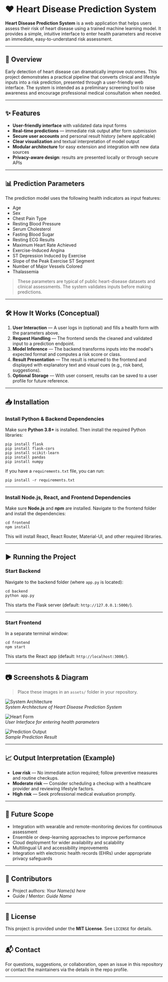# ❤️ Heart Disease Prediction System

**Heart Disease Prediction System** is a web application that helps users assess their risk of heart disease using a trained machine learning model. It provides a simple, intuitive interface to enter health parameters and receive an immediate, easy-to-understand risk assessment.

---

## 📌 Overview

Early detection of heart disease can dramatically improve outcomes. This project demonstrates a practical pipeline that converts clinical and lifestyle inputs into a risk prediction, presented through a user-friendly web interface. The system is intended as a preliminary screening tool to raise awareness and encourage professional medical consultation when needed.

---

## ✨ Features

- **User-friendly interface** with validated data input forms  
- **Real-time predictions** — immediate risk output after form submission  
- **Secure user accounts** and personal result history (where applicable)  
- **Clear visualization** and textual interpretation of model output  
- **Modular architecture** for easy extension and integration with new data sources  
- **Privacy-aware design**: results are presented locally or through secure APIs

---

## 📊 Prediction Parameters

The prediction model uses the following health indicators as input features:

- Age  
- Sex  
- Chest Pain Type  
- Resting Blood Pressure  
- Serum Cholesterol  
- Fasting Blood Sugar  
- Resting ECG Results  
- Maximum Heart Rate Achieved  
- Exercise-Induced Angina  
- ST Depression Induced by Exercise  
- Slope of the Peak Exercise ST Segment  
- Number of Major Vessels Colored  
- Thalassemia

> These parameters are typical of public heart-disease datasets and clinical assessments. The system validates inputs before making predictions.

---

## 🛠 How It Works (Conceptual)

1. **User Interaction** — A user logs in (optional) and fills a health form with the parameters above.  
2. **Request Handling** — The frontend sends the cleaned and validated input to a prediction endpoint.  
3. **Model Inference** — The backend transforms inputs into the model's expected format and computes a risk score or class.  
4. **Result Presentation** — The result is returned to the frontend and displayed with explanatory text and visual cues (e.g., risk band, suggestions).  
5. **Optional Storage** — With user consent, results can be saved to a user profile for future reference.

---

## 📥 Installation

### Install Python & Backend Dependencies
Make sure **Python 3.8+** is installed. Then install the required Python libraries:

    pip install flask
    pip install flask-cors
    pip install scikit-learn
    pip install pandas
    pip install numpy

If you have a `requirements.txt` file, you can run:

    pip install -r requirements.txt

---

### Install Node.js, React, and Frontend Dependencies
Make sure **Node.js** and **npm** are installed. Navigate to the frontend folder and install the dependencies:

    cd frontend
    npm install

This will install React, React Router, Material-UI, and other required libraries.

---

## ▶️ Running the Project

### Start Backend
Navigate to the backend folder (where `app.py` is located):

    cd backend
    python app.py

This starts the Flask server (default: `http://127.0.0.1:5000/`).

---

### Start Frontend
In a separate terminal window:

    cd frontend
    npm start

This starts the React app (default: `http://localhost:3000/`).

---

## 📷 Screenshots & Diagram

> Place these images in an `assets/` folder in your repository.

![System Architecture](assets/system-architecture.png)  
*System Architecture of Heart Disease Prediction System*

![Heart Form](assets/heartform-screenshot.png)  
*User Interface for entering health parameters*

![Prediction Output](assets/prediction-output.png)  
*Sample Prediction Result*

---

## 📈 Output Interpretation (Example)

- **Low risk** — No immediate action required; follow preventive measures and routine checkups.  
- **Moderate risk** — Consider scheduling a checkup with a healthcare provider and reviewing lifestyle factors.  
- **High risk** — Seek professional medical evaluation promptly.

---

## 🔭 Future Scope

- Integration with wearable and remote-monitoring devices for continuous assessment  
- Ensemble or deep-learning approaches to improve performance  
- Cloud deployment for wider availability and scalability  
- Multilingual UI and accessibility improvements  
- Integration with electronic health records (EHRs) under appropriate privacy safeguards

---

## 👥 Contributors

- Project authors: *Your Name(s) here*  
- Guide / Mentor: *Guide Name*

---

## 📄 License

This project is provided under the **MIT License**. See `LICENSE` for details.

---

## 📬 Contact

For questions, suggestions, or collaboration, open an issue in this repository or contact the maintainers via the details in the repo profile.

---
